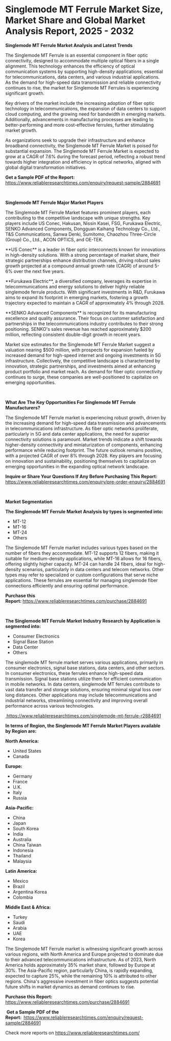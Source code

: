 <p><h1>Singlemode MT Ferrule Market Size, Market Share and Global Market Analysis Report, 2025 - 2032</h1></p><p><strong>Singlemode MT Ferrule Market Analysis and Latest Trends</strong></p>
<p><p>The Singlemode MT Ferrule is an essential component in fiber optic connectivity, designed to accommodate multiple optical fibers in a single alignment. This technology enhances the efficiency of optical communication systems by supporting high-density applications, essential for telecommunications, data centers, and various industrial applications. As the demand for high-speed data transmission and reliable connectivity continues to rise, the market for Singlemode MT Ferrules is experiencing significant growth.</p><p>Key drivers of the market include the increasing adoption of fiber optic technology in telecommunications, the expansion of data centers to support cloud computing, and the growing need for bandwidth in emerging markets. Additionally, advancements in manufacturing processes are leading to better-performing and more cost-effective ferrules, further stimulating market growth. </p><p>As organizations seek to upgrade their infrastructure and enhance broadband connectivity, the Singlemode MT Ferrule Market is poised for substantial expansion. The Singlemode MT Ferrule Market is expected to grow at a CAGR of 7.6% during the forecast period, reflecting a robust trend towards higher integration and efficiency in optical networks, aligned with global digital transformation initiatives.</p></p>
<p><strong>Get a Sample PDF of the Report:&nbsp;</strong> <a href="https://www.reliableresearchtimes.com/enquiry/request-sample/2884691?utm_campaign=3346&utm_medium=2&utm_source=Github&utm_content=ia&utm_term=13032025&utm_id=singlemode-mt-ferrule">https://www.reliableresearchtimes.com/enquiry/request-sample/2884691</a></p>
<p>&nbsp;</p>
<p><strong>Singlemode MT Ferrule Major Market Players</strong></p>
<p><p>The Singlemode MT Ferrule Market features prominent players, each contributing to the competitive landscape with unique strengths. Key players include US Conec, Hakusan, Nissin Kasei, FSG, Furukawa Electric, SENKO Advanced Components, Dongguan Kaihang Technology Co., Ltd., T&S Communications, Sanwa Denki, Sumitomo, Chaozhou Three-Circle (Group) Co., Ltd., ACON OPTICS, and OE-TEK.</p><p>**US Conec** is a leader in fiber optic interconnects known for innovations in high-density solutions. With a strong percentage of market share, their strategic partnerships enhance distribution channels, driving robust sales growth projected at a compound annual growth rate (CAGR) of around 5-6% over the next five years.</p><p>**Furukawa Electric**, a diversified company, leverages its expertise in telecommunications and energy solutions to deliver highly reliable singlemode ferrule products. With significant investments in R&D, Furukawa aims to expand its footprint in emerging markets, fostering a growth trajectory expected to maintain a CAGR of approximately 4% through 2028.</p><p>**SENKO Advanced Components** is recognized for its manufacturing excellence and quality assurance. Their focus on customer satisfaction and partnerships in the telecommunications industry contributes to their strong positioning. SENKO's sales revenue has reached approximately $200 million, reflecting consistent double-digit growth in recent years.</p><p>Market size estimates for the Singlemode MT Ferrule Market suggest a valuation nearing $500 million, with prospects for expansion fueled by increased demand for high-speed internet and ongoing investments in 5G infrastructure. Collectively, the competitive landscape is characterized by innovation, strategic partnerships, and investments aimed at enhancing product portfolio and market reach. As demand for fiber optic connectivity continues to surge, these companies are well-positioned to capitalize on emerging opportunities.</p></p>
<p>&nbsp;</p>
<p><strong>What Are The Key Opportunities For Singlemode MT Ferrule Manufacturers?</strong></p>
<p><p>The Singlemode MT Ferrule market is experiencing robust growth, driven by the increasing demand for high-speed data transmission and advancements in telecommunications infrastructure. As fiber optic networks proliferate, particularly in 5G and data center applications, the need for superior connectivity solutions is paramount. Market trends indicate a shift towards higher-density connectivity and miniaturization of components, enhancing performance while reducing footprint. The future outlook remains positive, with a projected CAGR of over 8% through 2028. Key players are focusing on innovation and sustainability, positioning themselves to capitalize on emerging opportunities in the expanding optical network landscape.</p></p>
<p><strong>Inquire or Share Your Questions If Any Before Purchasing This Report:</strong> <a href="https://www.reliableresearchtimes.com/enquiry/pre-order-enquiry/2884691?utm_campaign=3346&utm_medium=2&utm_source=Github&utm_content=ia&utm_term=13032025&utm_id=singlemode-mt-ferrule">https://www.reliableresearchtimes.com/enquiry/pre-order-enquiry/2884691</a></p>
<p>&nbsp;</p>
<p><strong>Market Segmentation</strong></p>
<p><strong>The Singlemode MT Ferrule Market Analysis by types is segmented into:</strong></p>
<p><ul><li>MT-12</li><li>MT-16</li><li>MT-24</li><li>Others</li></ul></p>
<p><p>The Singlemode MT Ferrule market includes various types based on the number of fibers they accommodate. MT-12 supports 12 fibers, making it suitable for medium-density applications, while MT-16 allows for 16 fibers, offering slightly higher capacity. MT-24 can handle 24 fibers, ideal for high-density scenarios, particularly in data centers and telecom networks. Other types may refer to specialized or custom configurations that serve niche applications. These ferrules are essential for managing singlemode fiber connections efficiently and ensuring optimal performance.</p></p>
<p><strong>Purchase this Report:&nbsp;</strong><a href="https://www.reliableresearchtimes.com/purchase/2884691?utm_campaign=3346&utm_medium=2&utm_source=Github&utm_content=ia&utm_term=13032025&utm_id=singlemode-mt-ferrule">https://www.reliableresearchtimes.com/purchase/2884691</a></p>
<p>&nbsp;</p>
<p><strong>The Singlemode MT Ferrule Market Industry Research by Application is segmented into:</strong></p>
<p><ul><li>Consumer Electronics</li><li>Signal Base Station</li><li>Data Center</li><li>Others</li></ul></p>
<p><p>The singlemode MT ferrule market serves various applications, primarily in consumer electronics, signal base stations, data centers, and other sectors. In consumer electronics, these ferrules enhance high-speed data transmission. Signal base stations utilize them for efficient communication in mobile networks. In data centers, singlemode MT ferrules contribute to vast data transfer and storage solutions, ensuring minimal signal loss over long distances. Other applications may include telecommunications and industrial networks, streamlining connectivity and improving overall performance across various technologies.</p></p>
<p><a href="https://www.reliableresearchtimes.com/singlemode-mt-ferrule-r2884691?utm_campaign=3346&utm_medium=2&utm_source=Github&utm_content=ia&utm_term=13032025&utm_id=singlemode-mt-ferrule">&nbsp;https://www.reliableresearchtimes.com/singlemode-mt-ferrule-r2884691</a></p>
<p><strong>In terms of Region, the Singlemode MT Ferrule Market Players available by Region are:</strong></p>
<p>
    <p> <strong> North America: </strong>
        <ul>
            <li>United States</li>
            <li>Canada</li>
        </ul>
        </p> 
    <p> <strong> Europe: </strong>
        <ul>
            <li>Germany</li>
            <li>France</li>
            <li>U.K.</li>
            <li>Italy</li>
            <li>Russia</li>
        </ul>
        </p> 
    <p> <strong> Asia-Pacific: </strong>
        <ul>
            <li>China</li>
            <li>Japan</li>
            <li>South Korea</li>
            <li>India</li>
            <li>Australia</li>
            <li>China Taiwan</li>
            <li>Indonesia</li>
            <li>Thailand</li>
            <li>Malaysia</li>
        </ul>
        </p> 
    <p> <strong> Latin America: </strong>
        <ul>
            <li>Mexico</li>
            <li>Brazil</li>
            <li>Argentina Korea</li>
            <li>Colombia</li>
        </ul>
        </p> 
    <p> <strong> Middle East & Africa: </strong>
        <ul>
            <li>Turkey</li>
            <li>Saudi</li>
            <li>Arabia</li>
            <li>UAE</li>
            <li>Korea</li>
        </ul>
    </p>
    </p>
<p><p>The Singlemode MT Ferrule market is witnessing significant growth across various regions, with North America and Europe projected to dominate due to their advanced telecommunications infrastructure. As of 2023, North America holds approximately 35% market share, followed by Europe at 30%. The Asia-Pacific region, particularly China, is rapidly expanding, expected to capture 25%, while the remaining 10% is attributed to other regions. China's aggressive investment in fiber optics suggests potential future shifts in market dynamics as demand continues to rise.</p></p>
<p><strong>Purchase this Report: </strong><a href="https://www.reliableresearchtimes.com/purchase/2884691?utm_campaign=3346&utm_medium=2&utm_source=Github&utm_content=ia&utm_term=13032025&utm_id=singlemode-mt-ferrule">https://www.reliableresearchtimes.com/purchase/2884691</a></p>
<p>&nbsp;<strong>Get a Sample PDF of the Report:&nbsp;&nbsp;</strong><a href="https://www.reliableresearchtimes.com/enquiry/request-sample/2884691?utm_campaign=3346&utm_medium=2&utm_source=Github&utm_content=ia&utm_term=13032025&utm_id=singlemode-mt-ferrule">https://www.reliableresearchtimes.com/enquiry/request-sample/2884691</a></p>
<p><strong></strong></p>
<p>Check more reports on <a href="https://www.reliableresearchtimes.com/?utm_campaign=3346&utm_medium=2&utm_source=Github&utm_content=ia&utm_term=13032025&utm_id=singlemode-mt-ferrule">https://www.reliableresearchtimes.com/</a></p>